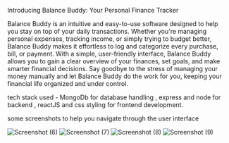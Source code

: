 Introducing Balance Buddy: Your Personal Finance Tracker

Balance Buddy is an intuitive and easy-to-use software designed to help you stay on top of your daily transactions. Whether you're managing personal expenses, tracking income, or simply trying to budget better, Balance Buddy makes it effortless to log and categorize every purchase, bill, or payment. With a simple, user-friendly interface, Balance Buddy allows you to gain a clear overview of your finances, set goals, and make smarter financial decisions. Say goodbye to the stress of managing your money manually and let Balance Buddy do the work for you, keeping your financial life organized and under control.

tech stack used - MongoDb for database handling , express and node for backend , reactJS and css styling for frontend development.

some screenshots to help you navigate through the user interface

![Screenshot (6)](https://github.com/user-attachments/assets/4dd97f29-2aef-438f-8a67-874d5b9bd540)
![Screenshot (7)](https://github.com/user-attachments/assets/0fe409cd-d051-4c9d-bfa3-ddd2bb39541f)
![Screenshot (8)](https://github.com/user-attachments/assets/ac1e0e55-b1c6-471e-946f-d279b0fbb40c)
![Screenshot (9)](https://github.com/user-attachments/assets/b7317f90-a836-48d2-a968-f5861b181dcf)


